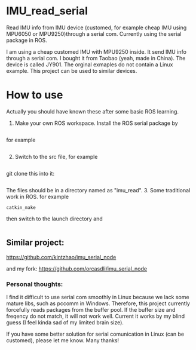 # IMU_read_serial
Read IMU info from IMU device (customed, for example cheap IMU using MPU6050 or MPU9250)through a serial com. Currently using the serial package in ROS.

I am using a cheap customed IMU with MPU9250 inside. It send IMU info through a serial com.
I bought it from Taobao (yeah, made in China). The device is called JY901. The orginal exmaples do not contain a Linux example. This project can be used to similar devices.


# How to use
Actually you should have known these after some basic ROS learning.

1. Make your own ROS workspace. Install the ROS serial package by 
```sudo apt-get install ros-<distro>-serial
````
for example
```sudo apt-get install ros-kinetic-serial
````

2. Switch to the src file,
for example
```cd ~/catkin_ws/src
````
git clone this into it:
```git clone https://github.com/orcasdli/IMU_read_serial.git
````
The files should be in a directory named as "imu_read".
3. Some traditional work in ROS.
for example
```cd ~/catkin_ws
catkin_make
````
then
switch to the launch directory and 
```roslaunch imu_read.launch
````

## Similar project:
https://github.com/kintzhao/imu_serial_node

and my fork:
https://github.com/orcasdli/imu_serial_node

### Personal thoughts:

I find it difficult to use serial com smoothly in Linux because we lack some mature libs, such as pccomm in Windows.
Therefore, this project currently forcefully reads packages from the buffer pool. If the buffer size and freqency do not match, it will not work well. Current it works by my blind guess (I feel kinda sad of my limited brain size).

If you have some better solution for serial comunication in Linux (can be customed), please let me know. Many thanks! 
